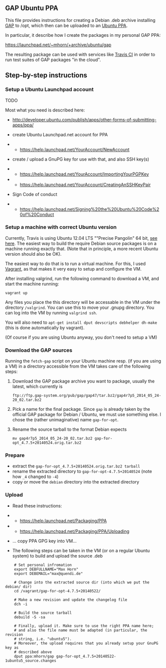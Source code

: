 ## GAP Ubuntu PPA

This file provides instructions for creating a Debian .deb archive
installing [GAP](http://www.gap-system.org/) to /opt, which then can be uploaded to an
[Ubuntu PPA](https://help.launchpad.net/Packaging/PPA).

In particular, it describe how I create the packages in my personal GAP PPA:

  https://launchpad.net/~mhorn/+archive/ubuntu/gap
  
The resulting package can be used with services like [Travis CI](https://travis-ci.org/)
in order to run test suites of GAP packages "in the cloud".

## Step-by-step instructions

### Setup a Ubuntu Launchpad account

TODO

Most what you need is described here:
* http://developer.ubuntu.com/publish/apps/other-forms-of-submitting-apps/ppa/

* create Ubuntu Launchpad.net account for PPA
* * https://help.launchpad.net/YourAccount/NewAccount

* create / upload a GnuPG key for use with that, and also SSH key(s)
* * https://help.launchpad.net/YourAccount/ImportingYourPGPKey
* * https://help.launchpad.net/YourAccount/CreatingAnSSHKeyPair

* Sign Code of conduct
* * https://help.launchpad.net/Signing%20the%20Ubuntu%20Code%20of%20Conduct


### Setup a machine with correct Ubuntu version

Currently, Travis is using Ubuntu 12.04 LTS ""Precise Pangolin" 64 bit,
[see here](http://docs.travis-ci.com/user/ci-environment/#CI-environment-OS).
The easiest way to build the require Debian source packages is on
a machine running exactly that. (Note that in principle, a more recent
Ubuntu version should also be OK).

The easiest way to do that is to run a virtual machine. For this, I used
[Vagrant](https://www.vagrantup.com/), as that makes it very easy
to setup and configure the VM.

After installing valgrind, run the following command to download a VM, and start the machine running:

    vagrant up
    
Any files you place the this directory will be accessable in the VM under the directory ````/valgrind````.
You can use this to move your .gnupg directory. You can log into the VM by running ````valgrind ssh````.

You will also need to ```apt-get install dput devscripts debhelper dh-make``` (this is done automatically by vagrant).

(Of course if you are using Ubuntu anyway, you don't need to setup a VM)


### Download the GAP sources

Running the `fetch-gap` script on your Ubuntu machine resp. (if you are using a VM)
in a directory accessible from the VM takes care of the following steps:

1. Download the GAP package archive you want to package, usually the latest,
   which currently is
   
     `ftp://ftp.gap-system.org/pub/gap/gap47/tar.bz2/gap4r7p5_2014_05_24-20_02.tar.bz2`

2. Pick a name for the final package. Since `gap` is already taken by
   the official GAP package for Debian / Ubuntu, we must use something
   else. I chose the (rather unimaginative) name `gap-for-opt`.
   
3. Rename the source tarball to the format Debian expects

    ```mv gap4r7p5_2014_05_24-20_02.tar.bz2 gap-for-opt_4.7.5+20140524.orig.tar.bz2```

### Prepare

* extract the `gap-for-opt_4.7.5+20140524.orig.tar.bz2 tarball`
* rename the extracted directory to `gap-for-opt-4.7.5+20140524`
  (note how `_4` changed to `-4`)
* copy or move the `debian` directory into the extracted directory


### Upload


* Read these instructions:
* * https://help.launchpad.net/Packaging/PPA
* * https://help.launchpad.net/Packaging/PPA/Uploading

* ... copy PPA GPG key into VM...

* The following steps can be taken in the VM (or on a regular Ubuntu 
system) to build and upload the source .deb

```
    # Set personal infromation
    export DEBFULLNAME="Max Horn"
    export DEBEMAIL="max@quendi.de"

    # Change into the extracted source dir (into which we put the debian/ dir)
    cd /vagrant/gap-for-opt-4.7.5+20140522/
    
    # Make a new revision and update the changelog file
    dch -i
    
    # Build the source tarball
    debuild -S -sa

    # Finally, upload it. Make sure to use the right PPA name here;
    # and also the file name must be adapted (in particular, the revision
    # string, i.e. "ubuntu5").
    # Moreover, the upload requires that you already setup your GnuPG key as
    # described above
    dput ppa:mhorn/gap gap-for-opt_4.7.5+20140522-1ubuntu5_source.changes
```

